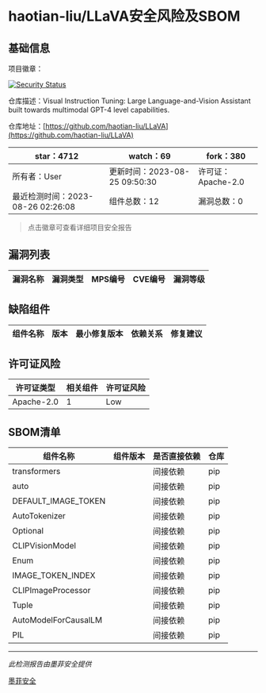 # haotian-liu/LLaVA安全风险及SBOM

## 基础信息

项目徽章：

[![Security Status](https://www.murphysec.com/platform3/v31/badge/1695140454486929408.svg)](https://www.murphysec.com/console/report/1692602921241169920/1695140454486929408)

仓库描述：Visual Instruction Tuning: Large Language-and-Vision Assistant built towards multimodal GPT-4 level capabilities.

仓库地址：[https://github.com/haotian-liu/LLaVA](https://github.com/haotian-liu/LLaVA)

| star：4712 | watch：69 | fork：380 |
| ----------- | -------------- | ------------ |
| 所有者：User | 更新时间：2023-08-25 09:50:30 | 许可证：Apache-2.0 |
| 最近检测时间：2023-08-26 02:26:08 | 组件总数：12 | 漏洞总数：0 |

> 点击徽章可查看详细项目安全报告



## 漏洞列表

| 漏洞名称 | 漏洞类型 | MPS编号 | CVE编号 | 漏洞等级 |
| ------- | ------ | ------- | ------ | ----- |





## 缺陷组件

| 组件名称 | 版本 | 最小修复版本 | 依赖关系 | 修复建议 |
| -------- | ---- | ------------ | -------- | -------- |





## 许可证风险

| 许可证类型 | 相关组件 | 许可证风险 |
| ---------- | -------- | ---------- |
|Apache-2.0|1|Low|




## SBOM清单

| 组件名称 | 组件版本 | 是否直接依赖 | 仓库 |
| -------- | -------- | ------------ | ---- |
|transformers||间接依赖|pip|
|auto||间接依赖|pip|
|DEFAULT_IMAGE_TOKEN||间接依赖|pip|
|AutoTokenizer||间接依赖|pip|
|Optional||间接依赖|pip|
|CLIPVisionModel||间接依赖|pip|
|Enum||间接依赖|pip|
|IMAGE_TOKEN_INDEX||间接依赖|pip|
|CLIPImageProcessor||间接依赖|pip|
|Tuple||间接依赖|pip|
|AutoModelForCausalLM||间接依赖|pip|
|PIL||间接依赖|pip|


------

*此检测报告由墨菲安全提供*

[墨菲安全](www.murphysec.com)
